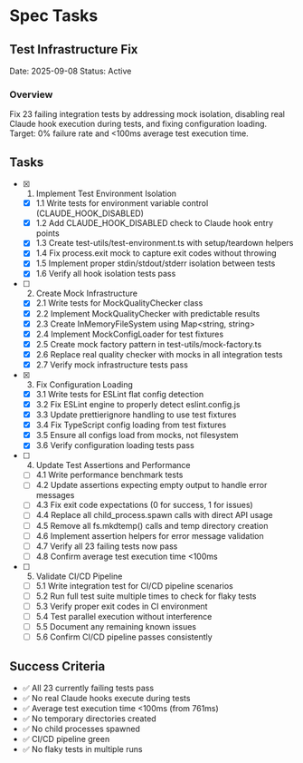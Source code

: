 # Spec Tasks

## Test Infrastructure Fix

Date: 2025-09-08
Status: Active

### Overview

Fix 23 failing integration tests by addressing mock isolation, disabling real Claude hook execution during tests, and fixing configuration loading. Target: 0% failure rate and <100ms average test execution time.

## Tasks

- [x] 1. Implement Test Environment Isolation
  - [x] 1.1 Write tests for environment variable control (CLAUDE_HOOK_DISABLED)
  - [x] 1.2 Add CLAUDE_HOOK_DISABLED check to Claude hook entry points
  - [x] 1.3 Create test-utils/test-environment.ts with setup/teardown helpers
  - [x] 1.4 Fix process.exit mock to capture exit codes without throwing
  - [x] 1.5 Implement proper stdin/stdout/stderr isolation between tests
  - [x] 1.6 Verify all hook isolation tests pass

- [ ] 2. Create Mock Infrastructure
  - [x] 2.1 Write tests for MockQualityChecker class
  - [x] 2.2 Implement MockQualityChecker with predictable results
  - [x] 2.3 Create InMemoryFileSystem using Map<string, string>
  - [x] 2.4 Implement MockConfigLoader for test fixtures
  - [x] 2.5 Create mock factory pattern in test-utils/mock-factory.ts
  - [x] 2.6 Replace real quality checker with mocks in all integration tests
  - [x] 2.7 Verify mock infrastructure tests pass

- [x] 3. Fix Configuration Loading
  - [x] 3.1 Write tests for ESLint flat config detection
  - [x] 3.2 Fix ESLint engine to properly detect eslint.config.js
  - [x] 3.3 Update prettierignore handling to use test fixtures
  - [x] 3.4 Fix TypeScript config loading from test fixtures
  - [x] 3.5 Ensure all configs load from mocks, not filesystem
  - [x] 3.6 Verify configuration loading tests pass

- [ ] 4. Update Test Assertions and Performance
  - [ ] 4.1 Write performance benchmark tests
  - [ ] 4.2 Update assertions expecting empty output to handle error messages
  - [ ] 4.3 Fix exit code expectations (0 for success, 1 for issues)
  - [ ] 4.4 Replace all child_process.spawn calls with direct API usage
  - [ ] 4.5 Remove all fs.mkdtemp() calls and temp directory creation
  - [ ] 4.6 Implement assertion helpers for error message validation
  - [ ] 4.7 Verify all 23 failing tests now pass
  - [ ] 4.8 Confirm average test execution time <100ms

- [ ] 5. Validate CI/CD Pipeline
  - [ ] 5.1 Write integration test for CI/CD pipeline scenarios
  - [ ] 5.2 Run full test suite multiple times to check for flaky tests
  - [ ] 5.3 Verify proper exit codes in CI environment
  - [ ] 5.4 Test parallel execution without interference
  - [ ] 5.5 Document any remaining known issues
  - [ ] 5.6 Confirm CI/CD pipeline passes consistently

## Success Criteria

- ✅ All 23 currently failing tests pass
- ✅ No real Claude hooks execute during tests
- ✅ Average test execution time <100ms (from 761ms)
- ✅ No temporary directories created
- ✅ No child processes spawned
- ✅ CI/CD pipeline green
- ✅ No flaky tests in multiple runs